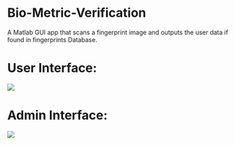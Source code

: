 # Bio-Metric-Verification
A Matlab GUI app that scans a fingerprint image and outputs the user data if found in fingerprints Database.


# User Interface:
![](http://funkyimg.com/i/2ojvr.png)

# Admin Interface:
![](http://funkyimg.com/i/2ojvv.png)
